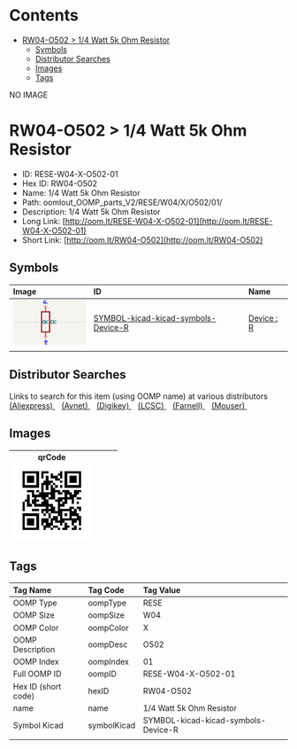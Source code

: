 



Contents
========

* [RW04-O502 > 1/4 Watt 5k Ohm Resistor](#rw04-o502--14-watt-5k-ohm-resistor)
	* [Symbols](#symbols)
	* [Distributor Searches](#distributor-searches)
	* [Images](#images)
	* [Tags](#tags)
  
NO IMAGE  
# RW04-O502 > 1/4 Watt 5k Ohm Resistor

- ID: RESE-W04-X-O502-01
- Hex ID: RW04-O502
- Name: 1/4 Watt 5k Ohm Resistor
- Path: oomlout_OOMP_parts_V2/RESE/W04/X/O502/01/
- Description: 1/4 Watt 5k Ohm Resistor
- Long Link: [http://oom.lt/RESE-W04-X-O502-01](http://oom.lt/RESE-W04-X-O502-01)
- Short Link: [http://oom.lt/RW04-O502](http://oom.lt/RW04-O502)

## Symbols
  

|Image|ID|Name|
| :--- | :--- | :--- |
|[![](https://raw.githubusercontent.com/oomlout/oomlout_OOMP_eda_V2/main/SYMBOL/kicad/kicad-symbols/Device/R/image_140.png)](https://github.com/oomlout/oomlout_OOMP_eda_V2/tree/main/SYMBOL/kicad/kicad-symbols/Device/R/)|[SYMBOL-kicad-kicad-symbols-Device-R](https://github.com/oomlout/oomlout_OOMP_eda_V2/tree/main/SYMBOL/kicad/kicad-symbols/Device/R/)|[Device : R](https://github.com/oomlout/oomlout_OOMP_eda_V2/tree/main/SYMBOL/kicad/kicad-symbols/Device/R/)|
||||

## Distributor Searches
  
Links to search for this item (using OOMP name) at various distributors  
[(Aliexpress) ](https://www.aliexpress.com/wholesale?SearchText=11171/4+Watt+5k+Ohm+Resistor)&nbsp;&nbsp;&nbsp;[(Avnet) ](https://www.avnet.com/shop/us/search/1/4+Watt+5k+Ohm+Resistor)&nbsp;&nbsp;&nbsp;[(Digikey) ](https://www.digikey.co.uk/en/products/result?s=1/4+Watt+5k+Ohm+Resistor)&nbsp;&nbsp;&nbsp;[(LCSC) ](https://www.lcsc.com/search?q=1/4+Watt+5k+Ohm+Resistor)&nbsp;&nbsp;&nbsp;[(Farnell) ](https://uk.farnell.com/search?st=1/4+Watt+5k+Ohm+Resistor)&nbsp;&nbsp;&nbsp;[(Mouser) ](https://www.mouser.com/c/?q=1/4+Watt+5k+Ohm+Resistor)&nbsp;&nbsp;&nbsp;
## Images
  

|qrCode<br>[![](https://raw.githubusercontent.com/oomlout/oomlout_OOMP_parts_V2/main/RESE/W04/X/O502/01/qrCode_140.png)](https://github.com/oomlout/oomlout_OOMP_parts_V2/tree/main/RESE/W04/X/O502/01/qrCode.png)||||
| :---: | :---: | :---: | :---: |

## Tags
  

|Tag Name|Tag Code|Tag Value|
| :--- | :--- | :--- |
|OOMP Type|oompType|RESE|
|OOMP Size|oompSize|W04|
|OOMP Color|oompColor|X|
|OOMP Description|oompDesc|O502|
|OOMP Index|oompIndex|01|
|Full OOMP ID|oompID|RESE-W04-X-O502-01|
|Hex ID (short code)|hexID|RW04-O502|
|name|name|1/4 Watt 5k Ohm Resistor|
|Symbol Kicad|symbolKicad|SYMBOL-kicad-kicad-symbols-Device-R|
||||
